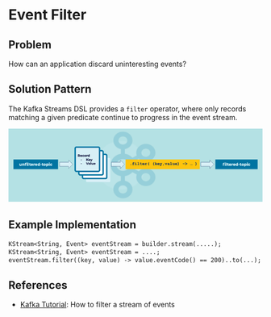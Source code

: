 # Event Filter

## Problem

How can an application discard uninteresting events?

## Solution Pattern

The Kafka Streams DSL provides a `filter` operator, where only records matching a given predicate continue to progress in the event stream.

![event-filter](img/event-filter.png)

## Example Implementation

```
KStream<String, Event> eventStream = builder.stream(.....);
KStream<String, Event> eventStream = ....;
eventStream.filter((key, value) -> value.eventCode() == 200)..to(...);
```

## References
* [Kafka Tutorial](https://kafka-tutorials.confluent.io/filter-a-stream-of-events/ksql.html): How to filter a stream of events 


